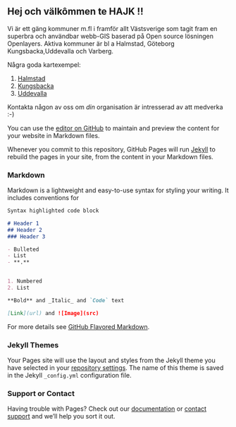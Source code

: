 ## Hej och välkômmen te HAJK !!

Vi är ett gäng kommuner m.fl i framför allt Västsverige som tagit fram en superbra och användbar webb-GIS baserad på Open source lösningen Openlayers.
Aktiva kommuner är bl a Halmstad, Göteborg Kungsbacka,Uddevalla och Varberg.

Några goda kartexempel:
1. [Halmstad](https://nykarta.halmstad.se/)
2. [Kungsbacka](https://karta.kungsbacka.se/)
3. [Uddevalla](https://karta.uddevalla.se/)

Kontakta någon av oss om _din_ organisation är intresserad av att medverka :-)


You can use the [editor on GitHub](https://github.com/hajkmap/Hajk/edit/gh-pages/index.md) to maintain and preview the content for your website in Markdown files.

Whenever you commit to this repository, GitHub Pages will run [Jekyll](https://jekyllrb.com/) to rebuild the pages in your site, from the content in your Markdown files.

### Markdown

Markdown is a lightweight and easy-to-use syntax for styling your writing. It includes conventions for

```markdown
Syntax highlighted code block

# Header 1
## Header 2
### Header 3

- Bulleted
- List
- **.**


1. Numbered
2. List

**Bold** and _Italic_ and `Code` text

[Link](url) and ![Image](src)
```

For more details see [GitHub Flavored Markdown](https://guides.github.com/features/mastering-markdown/).

### Jekyll Themes

Your Pages site will use the layout and styles from the Jekyll theme you have selected in your [repository settings](https://github.com/hajkmap/Hajk/settings). The name of this theme is saved in the Jekyll `_config.yml` configuration file.

### Support or Contact

Having trouble with Pages? Check out our [documentation](https://docs.github.com/categories/github-pages-basics/) or [contact support](https://github.com/contact) and we’ll help you sort it out.
